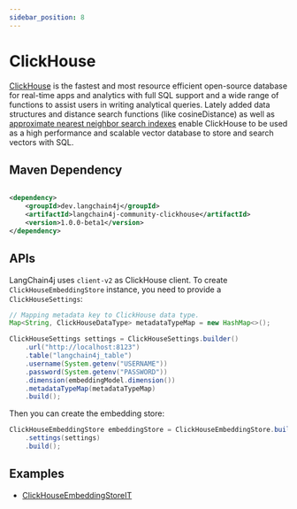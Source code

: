 ```yaml
---
sidebar_position: 8
---
```


# ClickHouse

[ClickHouse](https://clickhouse.com/) is the fastest and most resource efficient open-source
database for real-time apps and analytics with full SQL support and a wide range of functions to
assist users in writing analytical queries. Lately added data structures and distance search
functions (like cosineDistance) as well
as [approximate nearest neighbor search indexes](https://clickhouse.com/docs/en/engines/table-engines/mergetree-family/annindexes)
enable ClickHouse to be used as a high performance and scalable vector database to store and search
vectors with SQL.

## Maven Dependency

```xml

<dependency>
    <groupId>dev.langchain4j</groupId>
    <artifactId>langchain4j-community-clickhouse</artifactId>
    <version>1.0.0-beta1</version>
</dependency>
```

## APIs

LangChain4j uses `client-v2` as ClickHouse client. To create `ClickHouseEmbeddingStore` instance, you need to provide a `ClickHouseSettings`:

```java
// Mapping metadata key to ClickHouse data type.
Map<String, ClickHouseDataType> metadataTypeMap = new HashMap<>();

ClickHouseSettings settings = ClickHouseSettings.builder()
    .url("http://localhost:8123")
    .table("langchain4j_table")
    .username(System.getenv("USERNAME"))
    .password(System.getenv("PASSWORD"))
    .dimension(embeddingModel.dimension())
    .metadataTypeMap(metadataTypeMap)
    .build();
```

Then you can create the embedding store:

```java
ClickHouseEmbeddingStore embeddingStore = ClickHouseEmbeddingStore.builder()
    .settings(settings)
    .build();
```

## Examples

- [ClickHouseEmbeddingStoreIT](https://github.com/langchain4j/langchain4j-community/blob/main/langchain4j-community-clickhouse/src/test/java/dev/langchain4j/community/store/embedding/clickhouse/ClickHouseEmbeddingStoreIT.java)
